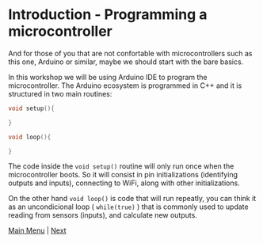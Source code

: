 # Introduction - Programming a microcontroller

And for those of you that are not confortable with microcontrollers such as this one, Arduino or similar, maybe we should start with the bare basics.

In this workshop we will be using Arduino IDE to program the microcontroller. The Arduino ecosystem is programmed in C++ and it is structured in two main routines:

```c++
void setup(){

}

void loop(){

}
```

The code inside the <code>void setup()</code> routine will only run once when the microcontroller boots. So it will consist in pin initializations (identifying outputs and inputs), connecting to WiFi, along with other initializations.

On the other hand ```void loop()``` is code that will run repeatly, you can think it as an uncondicional loop ( ```while(true)``` ) that is commonly used to update reading from sensors (inputs), and calculate new outputs.

[Main Menu](../readme.md) | [Next](./hiesp.md)